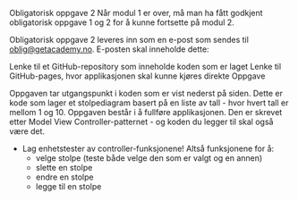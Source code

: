 Obligatorisk oppgave 2 Når modul 1 er over, må man ha fått godkjent obligatorisk oppgave 1 og 2 for å kunne fortsette på modul 2.

Obligatorisk oppgave 2 leveres inn som en e-post som sendes til oblig@getacademy.no. E-posten skal inneholde dette:

Lenke til et GitHub-repository som inneholde koden som er laget Lenke til GitHub-pages, hvor applikasjonen skal kunne kjøres direkte Oppgave

Oppgaven tar utgangspunkt i koden som er vist nederst på siden. Dette er kode som lager et stolpediagram basert på en liste av tall - hvor hvert tall er mellom 1 og 10. Oppgaven består i å fullføre applikasjonen. Den er skrevet etter Model View Controller-patternet - og koden du legger til skal også være det.


<!-- * Gjør det mulig å velge en stolpe. Man skal kunne velge en stolpe ved å klikke på den. Den skal da få en svart ramme rundt seg, og i tillegg skal teksten oppdateres til for eksempel "Valgt stolpe: 1". Hvis man klikker på den stolpen som allerede er valgt, skal deretter ingen stolpe være valgt. -->

<!-- * Knappene "Endre valgt stolpe" og "Fjerne valgt stolpe" skal være disablet når ingen stolpe er valgt - og enablet ellers. -->

<!-- * Når man trykker på "Fjerne valgt stolpe", skal den valgte stolpen fjernes. Alle stolper som var til høyre for denne, flyttes da ett hakk til venstre. Det vil si at om numbers er [1, 2, 3, 4, 5] - og så fjerner stolpen i midten, så skal numbers etter det være [1, 2, 4, 5]. -->

<!-- * Når man trykker på "Endre valgt stolpe", skal den valgte stolpen endre verdien som brukeren har skrevet i input-boksen. Det er kun 1,2,3,4,5,6,7,8, 9 og 10 som er gyldige verdier. Dersom brukeren ikke har skrevet en gyldig verdi i input-boksen, skal det gis en feilmelding. -->

<!-- * Når man trykker på "Legg til stolpe", skal det legges til et nytt tall sist i listen (og en ny stolpe lengst til høyre i stolpediagrammet) med verdien som brukeren har skrevet i input-boksen. Dersom brukeren ikke har skrevet en gyldig verdi i input-boksen, skal det gis en feilmelding. -->

* Lag enhetstester av controller-funksjonene! Altså funksjonene for å:
    * velge stolpe (teste både velge den som er valgt og en annen)
    * slette en stolpe
    * endre en stolpe
    * legge til en stolpe